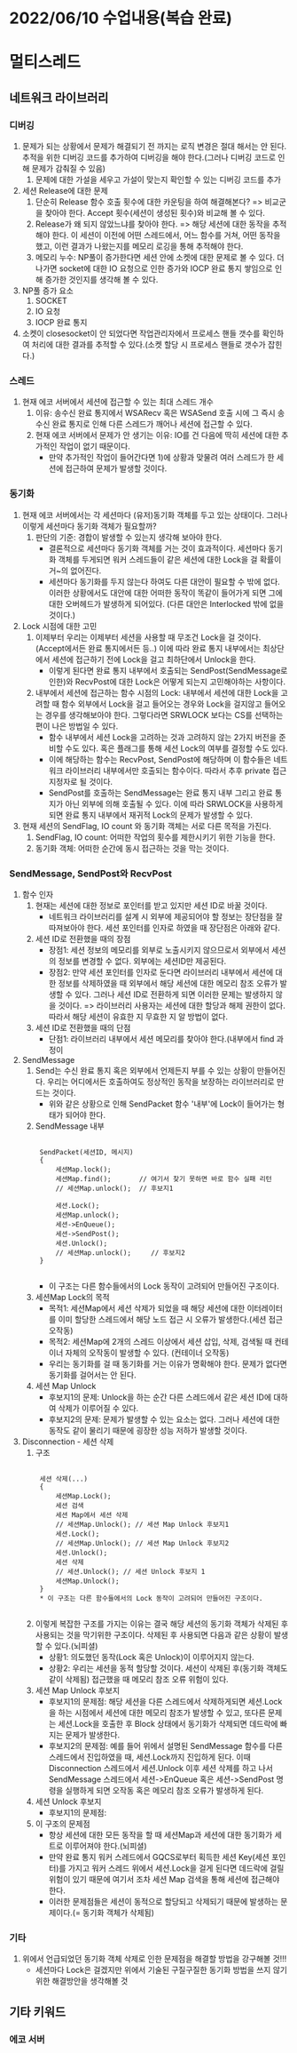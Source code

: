 # 2022/06/10 수업내용(복습 완료)
# 멀티스레드
## 네트워크 라이브러리
### 디버깅
1. 문제가 되는 상황에서 문제가 해결되기 전 까지는 로직 변경은 절대 해서는 안 된다. 추적을 위한 디버깅 코드를 추가하여 디버깅을 해야 한다.(그러나 디버깅 코드로 인해 문제가 감춰질 수 있음)
    1) 문제에 대한 가설을 세우고 가설이 맞는지 확인할 수 있는 디버깅 코드를 추가
2. 세션 Release에 대한 문제
    1) 단순히 Release 함수 호출 횟수에 대한 카운팅을 하여 해결해본다? => 비교군을 찾아야 한다. Accept 횟수(세션이 생성된 횟수)와 비교해 볼 수 있다.
    2) Release가 왜 되지 않았느냐를 찾아야 한다. => 해당 세션에 대한 동작을 추적해야 한다. 이 세션이 이전에 어떤 스레드에서, 어느 함수를 거쳐, 어떤 동작을 했고, 이런 결과가 나왔는지를 메모리 로깅을 통해 추적해야 한다.
    3) 메모리 누수: NP풀이 증가한다면 세션 안에 소켓에 대한 문제로 볼 수 있다. 더 나가면 socket에 대한 IO 요청으로 인한 증가와 IOCP 완료 통지 쌓임으로 인해 증가한 것인지를 생각해 볼 수 있다.
3. NP풀 증가 요소
    1) SOCKET
    2) IO 요청
    3) IOCP 완료 통지
4. 소켓이 closesocket이 안 되었다면 작업관리자에서 프로세스 핸들 갯수를 확인하여 처리에 대한 결과를 추적할 수 있다.(소켓 할당 시 프로세스 핸들로 갯수가 잡힌다.)

### 스레드
1. 현재 에코 서버에서 세션에 접근할 수 있는 최대 스레드 개수
    1) 이유: 송수신 완료 통지에서 WSARecv 혹은 WSASend 호출 시에 그 즉시 송수신 완료 통지로 인해 다른 스레드가 깨어나 세션에 접근할 수 있다.
    2) 현재 에코 서버에서 문제가 안 생기는 이유: IO를 건 다음에 딱히 세션에 대한 추가적인 작업이 없기 때문이다.
        * 만약 추가적인 작업이 들어간다면 1)에 상황과 맞물려 여러 스레드가 한 세션에 접근하여 문제가 발생할 것이다.

### 동기화
1. 현재 에코 서버에서는 각 세션마다 (유저)동기화 객체를 두고 있는 상태이다. 그러나 이렇게 세션마다 동기화 객체가 필요할까?
    1) 판단의 기준: 경합이 발생할 수 있는지 생각해 보아야 한다. 
        * 결론적으로 세션마다 동기화 객체를 거는 것이 효과적이다. 세션마다 동기화 객체를 두게되면 워커 스레드들이 같은 세션에 대한 Lock을 걸 확률이 거~의 없어진다. 
        * 세션마다 동기화를 두지 않는다 하여도 다른 대안이 필요할 수 밖에 없다. 이러한 상황에서도 대안에 대한 어떠한 동작이 똑같이 들어가게 되면 그에 대한 오버헤드가 발생하게 되어있다. (다른 대안은 Interlocked 밖에 없을 것이다.)
2. Lock 시점에 대한 고민
    1) 이제부터 우리는 이제부터 세션을 사용할 때 무조건 Lock을 걸 것이다.(Accept에서든 완료 통지에서든 등..) 이에 따라 완료 통지 내부에서는 최상단에서 세션에 접근하기 전에 Lock을 걸고 최하단에서 Unlock을 한다.
        * 이렇게 된다면 완료 통지 내부에서 호출되는 SendPost(SendMessage로 인한)와 RecvPost에 대한 Lock은 어떻게 되는지 고민해야하는 사항이다.
    2) 내부에서 세션에 접근하는 함수 시점의 Lock: 내부에서 세션에 대한 Lock을 고려할 때 함수 외부에서 Lock을 걸고 들어오는 경우와 Lock을 걸지않고 들어오는 경우를 생각해보아야 한다. 그렇다라면 SRWLOCK 보다는 CS를 선택하는 편이 나은 방법일 수 있다.
        * 함수 내부에서 세션 Lock을 고려하는 것과 고려하지 않는 2가지 버전을 준비할 수도 있다. 혹은 플래그를 통해 세션 Lock의 여부를 결정할 수도 있다.
        * 이에 해당하는 함수는 RecvPost, SendPost에 해당하며 이 함수들은 네트워크 라이브러리 내부에서만 호출되는 함수이다. 따라서 추후 private 접근 지정자로 될 것이다.
        * SendPost를 호출하는 SendMessage는 완료 통지 내부 그리고 완료 통지가 아닌 외부에 의해 호출될 수 있다. 이에 따라 SRWLOCK을 사용하게 되면 완료 통지 내부에서 재귀적 Lock의 문제가 발생할 수 있다.
3. 현재 세션의 SendFlag, IO count 와 동기화 객체는 서로 다른 목적을 가진다.
    1) SendFlag, IO count: 어떠한 작업의 횟수를 제한시키기 위한 기능을 한다.
    2) 동기화 객체: 어떠한 순간에 동시 접근하는 것을 막는 것이다.

### SendMessage, SendPost와 RecvPost
1. 함수 인자
    1) 현재는 세션에 대한 정보로 포인터를 받고 있지만 세션 ID로 바꿀 것이다.
        * 네트워크 라이브러리를 설계 시 외부에 제공되어야 할 정보는 장단점을 잘 따져보아야 한다. 세션 포인터를 인자로 하였을 때 장단점은 아래와 같다.
    2) 세션 ID로 전환했을 때의 장점
        * 장점1: 세션 정보의 메모리를 외부로 노출시키지 않으므로서 외부에서 세션의 정보를 변경할 수 없다. 외부에는 세션ID만 제공된다.
        * 장점2: 만약 세션 포인터를 인자로 둔다면 라이브러리 내부에서 세션에 대한 정보를 삭제하였을 때 외부에서 해당 세션에 대한 메모리 참조 오류가 발생할 수 있다. 그러나 세션 ID로 전환하게 되면 이러한 문제는 발생하지 않을 것이다. => 라이브러리 사용자는 세션에 대한 할당과 해제 권한이 없다. 따라서 해당 세션이 유효한 지 무효한 지 알 방법이 없다.
    3) 세션 ID로 전환했을 때의 단점
        * 단점1: 라이브러리 내부에서 세션 메모리를 찾아야 한다.(내부에서 find 과정이 
3. SendMessage
    1) Send는 수신 완료 통지 혹은 외부에서 언제든지 부를 수 있는 상황이 만들어진다. 우리는 어디에서든 호출하여도 정상적인 동작을 보장하는 라이브러리로 만드는 것이다.
        * 위와 같은 상황으로 인해 SendPacket 함수 '내부'에 Lock이 들어가는 형태가 되어야 한다.
    2) SendMessage 내부
        <pre><code>
        SendPacket(세션ID, 메시지)
        {
            세션Map.lock();
            세션Map.find();       // 여기서 찾기 못하면 바로 함수 실패 리턴
            // 세션Map.unlock();  // 후보지1
            
            세션.Lock();
            세션Map.unlock();
            세션->EnQueue();
            세션->SendPost();
            세션.Unlock();
            // 세션Map.unlock();     // 후보지2
        }
        </code></pre>
        * 이 구조는 다른 함수들에서의 Lock 동작이 고려되어 만들어진 구조이다.
    3) 세션Map Lock의 목적
        * 목적1: 세션Map에서 세션 삭제가 되었을 때 해당 세션에 대한 이터레이터를 이미 할당한 스레드에서 해당 노드 접근 시 오류가 발생한다.(세션 접근 오작동)
        * 목적2: 세션Map에 2개의 스레드 이상에서 세션 삽입, 삭제, 검색될 때 컨테이너 자체의 오작동이 발생할 수 있다. (컨테이너 오작동)
        * 우리는 동기화를 걸 때 동기화를 거는 이유가 명확해야 한다. 문제가 없다면 동기화를 걸어서는 안 된다.
    4) 세션 Map Unlock
        * 후보지1의 문제: Unlock을 하는 순간 다른 스레드에서 같은 세션 ID에 대하여 삭제가 이루어질 수 있다.
        * 후보지2의 문제: 문제가 발생할 수 있는 요소는 없다. 그러나 세션에 대한 동작도 같이 물리기 때문에 굉장한 성능 저하가 발생할 것이다.
2. Disconnection - 세션 삭제
    1) 구조
        <pre><code>
        세션 삭제(...)
        {
            세션Map.Lock();
            세션 검색
            세션 Map에서 세션 삭제
            // 세션Map.Unlock(); // 세션 Map Unlock 후보지1
            세션.Lock();
            // 세션Map.Unlock(); // 세션 Map Unlock 후보지2
            세션.Unlock();
            세션 삭제
            // 세션.Unlock(); // 세션 Unlock 후보지 1
            세션Map.Unlock();
        }
        * 이 구조는 다른 함수들에서의 Lock 동작이 고려되어 만들어진 구조이다.
        </code></pre>
    2) 이렇게 복잡한 구조를 가지는 이유는 결국 해당 세션의 동기화 객체가 삭제된 후 사용되는 것을 막기위한 구조이다. 삭제된 후 사용되면 다음과 같은 상황이 발생할 수 있다.(뇌피셜)
        * 상황1: 의도했던 동작(Lock 혹은 Unlock)이 이루어지지 않는다.
        * 상황2: 우리는 세션을 동적 할당할 것이다. 세션이 삭제된 후(동기화 객체도 같이 삭제됨) 접근했을 때 메모리 참조 오류 위험이 있다.
    3) 세션 Map Unlock 후보지
        * 후보지1의 문제점: 해당 세션을 다른 스레드에서 삭제하게되면 세션.Lock을 하는 시점에서 세션에 대한 메모리 참조가 발생할 수 있고, 또다른 문제는 세션.Lock을 호출한 후 Block 상태에서 동기화가 삭제되면 데드락에 빠지는 문제가 발생한다.
        * 후보지2의 문제점: 예를 들어 위에서 설명된 SendMessage 함수를 다른 스레드에서 진입하였을 때, 세션.Lock까지 진입하게 된다. 이때 Disconnection 스레드에서 세션.Unlock 이후 세션 삭제를 하고 나서 SendMessage 스레드에서 세션->EnQueue 혹은 세션->SendPost 명령을 실행하게 되면 오작동 혹은 메모리 참조 오류가 발생하게 된다.
    4) 세션 Unlock 후보지
        * 후보지1의 문제점: 
    5) 이 구조의 문제점
        * 항상 세션에 대한 모든 동작을 할 때 세션Map과 세션에 대한 동기화가 세트로 이루어져야 한다.(뇌피셜) 
        * 만약 완료 통지 워커 스레드에서 GQCS로부터 획득한 세션 Key(세션 포인터)를 가지고 워커 스레드 위에서 세션.Lock을 걸게 된다면 데드락에 걸릴 위험이 있기 때문에 여기서 조차 세션 Map 검색을 통해 세션에 접근해야 한다.
        * 이러한 문제점들은 세션이 동적으로 할당되고 삭제되기 때문에 발생하는 문제이다.(= 동기화 객체가 삭제됨)

### 기타
1. 위에서 언급되었던 동기화 객체 삭제로 인한 문제점을 해결할 방법을 강구해볼 것!!!
    * 세션마다 Lock은 걸겠지만 위에서 기술된 구질구질한 동기화 방법을 쓰지 않기 위한 해결방안을 생각해볼 것

## 기타 키워드
### 에코 서버
